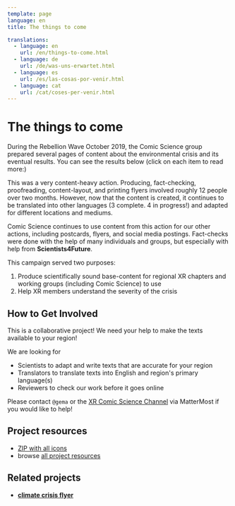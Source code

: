 ```yaml
---
template: page
language: en
title: The things to come

translations:
  - language: en
    url: /en/things-to-come.html
  - language: de
    url: /de/was-uns-erwartet.html
  - language: es
    url: /es/las-cosas-por-venir.html
  - language: cat
    url: /cat/coses-per-venir.html
---
```


# The things to come

During the Rebellion Wave October 2019, the Comic Science group prepared several pages of content about the environmental crisis and its eventual results. You can see the results below (click on each item to read more:)

<!-- @template "things-to-come-nav" -->

This was a very content-heavy action. Producing, fact-checking, proofreading, content-layout, and printing flyers involved roughly 12 people over two months. However, now that the content is created, it continues to be translated into other languages (3 complete. 4 in progress!) and adapted for different locations and mediums.

Comic Science continues to use content from this action for our other actions, including postcards, flyers, and social media postings. Fact-checks were done with the help of many individuals and groups, but especially with help from **Scientists4Future**.

This campaign served two purposes:

1. Produce scientifically sound base-content for regional XR chapters and working groups (including Comic Science) to use
2. Help XR members understand the severity of the crisis

## How to Get Involved

This is a collaborative project! We need your help to make the texts available to your region!

We are looking for

* Scientists to adapt and write texts that are accurate for your region
* Translators to translate texts into English and region's primary language(s)
* Reviewers to check our work before it goes online

Please contact `@gema` or the [XR Comic Science Channel](https://organise.earth/xrdeutschland/channels/comic_science) via MatterMost if you would like to help!

## Project resources

* [ZIP with all icons](https://resources.xrscience.earth/projects/things-to-come/svg/all-icons.zip)
* browse [all project resources](https://resources.xrscience.earth/projects/things-to-come/)

## Related projects

* **[climate crisis flyer](/en/climate-crisis-flyer)**
